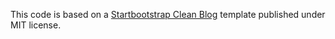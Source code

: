 This code is based on a [Startbootstrap Clean Blog](https://github.com/BlackrockDigital/startbootstrap-clean-blog) template published under MIT license.
